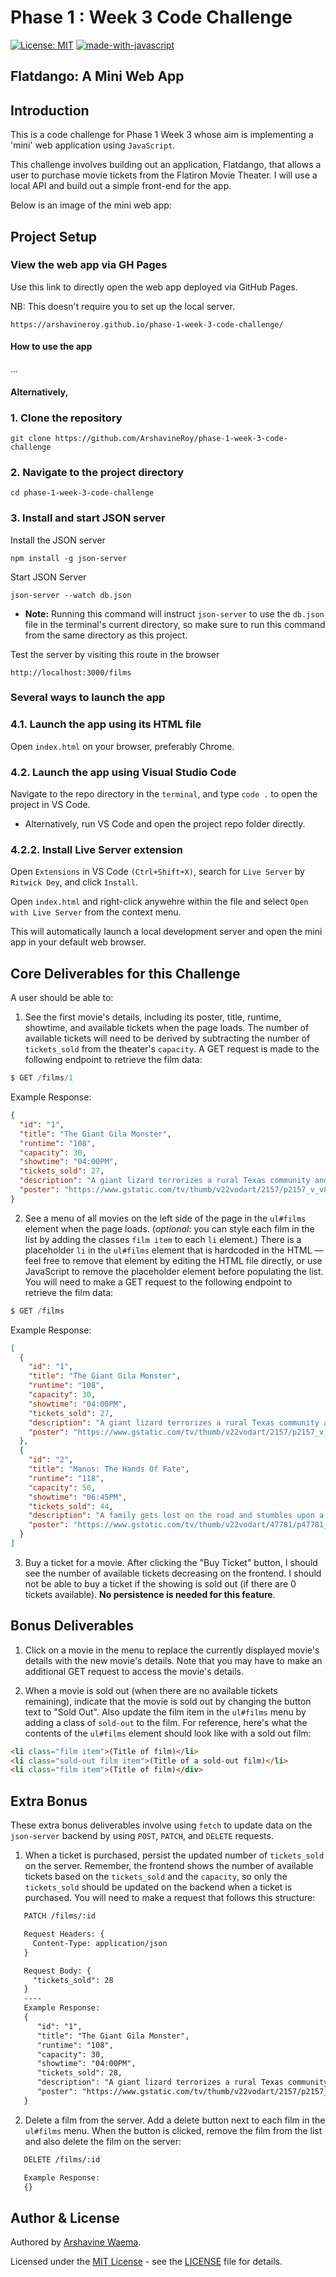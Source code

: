 # Phase 1 : Week 3 Code Challenge

[![License: MIT](https://img.shields.io/badge/License-MIT-yellow.svg)](https://opensource.org/licenses/MIT)
[![made-with-javascript](https://img.shields.io/badge/Made%20with-JavaScript-1f425f.svg)](https://www.javascript.com)

## Flatdango: A Mini Web App

## Introduction

This is a code challenge for Phase 1 Week 3 whose aim is implementing a 'mini' web application using `JavaScript`.

This challenge involves building out an application, Flatdango, that allows a user to purchase movie tickets from the Flatiron Movie Theater. I will use a local API and build out a simple front-end for the app.

Below is an image of the mini web app:

## Project Setup

### View the web app via GH Pages

Use this link to directly open the web app deployed via GitHub Pages.

NB: This doesn't require you to set up the local server.

```
https://arshavineroy.github.io/phase-1-week-3-code-challenge/
```

#### How to use the app

...

#### Alternatively,

### 1. Clone the repository

```
git clone https://github.com/ArshavineRoy/phase-1-week-3-code-challenge
```

### 2. Navigate to the project directory

```
cd phase-1-week-3-code-challenge
```

### 3. Install and start JSON server

Install the JSON server

```
npm install -g json-server
```

Start JSON Server

```
json-server --watch db.json
```

- **Note:** Running this command will instruct `json-server` to use the `db.json` file in the terminal's current directory, so make sure to run this command from the same directory as this project.

Test the server by visiting this route in the browser

```
http://localhost:3000/films
```

### Several ways to launch the app

### 4.1. Launch the app using its HTML file

Open `index.html` on your browser, preferably Chrome.

### 4.2. Launch the app using Visual Studio Code

Navigate to the repo directory in the `terminal`, and type `code .` to open the project in VS Code.

- Alternatively, run VS Code and open the project repo folder directly.

### 4.2.2. Install Live Server extension

Open `Extensions` in VS Code `(Ctrl+Shift+X)`, search for `Live Server` by `Ritwick Dey`, and click `Install`.

Open `index.html` and right-click anywehre within the file and select `Open with Live Server` from the context menu.

This will automatically launch a local development server and open the mini app in your default web browser.

## Core Deliverables for this Challenge

A user should be able to:

1. See the first movie's details, including its poster, title, runtime, showtime, and available tickets when the page loads. The number of available tickets will need to be derived by subtracting the number of `tickets_sold` from the theater's `capacity`. A GET request is made to the following endpoint to retrieve the film data:

```js
$ GET /films/1
```

Example Response:

```json
{
  "id": "1",
  "title": "The Giant Gila Monster",
  "runtime": "108",
  "capacity": 30,
  "showtime": "04:00PM",
  "tickets_sold": 27,
  "description": "A giant lizard terrorizes a rural Texas community and a heroic teenager attempts to destroy the creature.",
  "poster": "https://www.gstatic.com/tv/thumb/v22vodart/2157/p2157_v_v8_ab.jpg"
}
```

2. See a menu of all movies on the left side of the page in the `ul#films` element when the page loads. (_optional_: you can style each film in the list by adding the classes `film item` to each `li` element.) There is a placeholder `li` in the `ul#films` element that is hardcoded in the HTML — feel free to remove that element by editing the HTML file directly, or use JavaScript to remove the placeholder element before populating the list. You will need to make a GET request to the following endpoint to retrieve the film data:

```js
$ GET /films
```

Example Response:

```json
[
  {
    "id": "1",
    "title": "The Giant Gila Monster",
    "runtime": "108",
    "capacity": 30,
    "showtime": "04:00PM",
    "tickets_sold": 27,
    "description": "A giant lizard terrorizes a rural Texas community and a heroic teenager attempts to destroy the creature.",
    "poster": "https://www.gstatic.com/tv/thumb/v22vodart/2157/p2157_v_v8_ab.jpg"
  },
  {
    "id": "2",
    "title": "Manos: The Hands Of Fate",
    "runtime": "118",
    "capacity": 50,
    "showtime": "06:45PM",
    "tickets_sold": 44,
    "description": "A family gets lost on the road and stumbles upon a hidden, underground, devil-worshiping cult led by the fearsome Master and his servant Torgo.",
    "poster": "https://www.gstatic.com/tv/thumb/v22vodart/47781/p47781_v_v8_ac.jpg"
  }
]
```

3. Buy a ticket for a movie. After clicking the "Buy Ticket" button, I should see the number of available tickets decreasing on the frontend. I should not be able to buy a ticket if the showing is sold out (if there are 0 tickets available). **No persistence is needed for this feature**.

## Bonus Deliverables

1. Click on a movie in the menu to replace the currently displayed movie's details with the new movie's details. Note that you may have to make an additional GET request to access the movie's details.

2. When a movie is sold out (when there are no available tickets remaining), indicate that the movie is sold out by changing the button text to "Sold Out". Also update the film item in the `ul#films` menu by adding a class of `sold-out` to the film. For reference, here's what the contents of the `ul#films` element should look like with a sold out film:

```html
<li class="film item">(Title of film)</li>
<li class="sold-out film item">(Title of a sold-out film)</li>
<li class="film item">(Title of film)</div>
```

## Extra Bonus

These extra bonus deliverables involve using `fetch` to update data on the `json-server` backend by using `POST`, `PATCH`, and `DELETE` requests.

1. When a ticket is purchased, persist the updated number of `tickets_sold` on the server. Remember, the frontend shows the number of available tickets based on the `tickets_sold` and the `capacity`, so only the `tickets_sold` should be updated on the backend when a ticket is purchased. You will need to make a request that follows this structure:

```txt
   PATCH /films/:id

   Request Headers: {
     Content-Type: application/json
   }

   Request Body: {
     "tickets_sold": 28
   }
   ----
   Example Response:
   {
      "id": "1",
      "title": "The Giant Gila Monster",
      "runtime": "108",
      "capacity": 30,
      "showtime": "04:00PM",
      "tickets_sold": 28,
      "description": "A giant lizard terrorizes a rural Texas community and a heroic teenager attempts to destroy the creature.",
      "poster": "https://www.gstatic.com/tv/thumb/v22vodart/2157/p2157_v_v8_ab.jpg"
   }
```

2. Delete a film from the server. Add a delete button next to each film in the `ul#films` menu. When the button is clicked, remove the film from the list and also delete the film on the server:

```txt
   DELETE /films/:id

   Example Response:
   {}
```

## Author & License

Authored by [Arshavine Waema](https://github.com/ArshavineRoy).

Licensed under the [MIT License](LICENSE) - see the [LICENSE](LICENSE) file for details.
